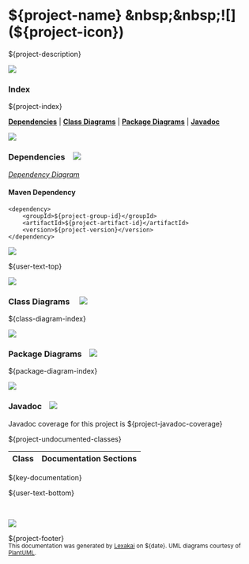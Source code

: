 # ${project-name} &nbsp;&nbsp;![](${project-icon})

${project-description}

![](${lexakai-images-location}/horizontal-line.png)

### Index

${project-index}

[**Dependencies**](#dependencies) | [**Class Diagrams**](#class-diagrams) | [**Package Diagrams**](#package-diagrams) | [**Javadoc**](#javadoc)

![](${lexakai-images-location}/horizontal-line.png)

### Dependencies <a name="dependencies"></a> &nbsp;&nbsp; ![](${lexakai-images-location}/dependencies-40.png)

[*Dependency Diagram*](${project-diagram-location}/dependencies.svg)

#### Maven Dependency

    <dependency>
        <groupId>${project-group-id}</groupId>
        <artifactId>${project-artifact-id}</artifactId>
        <version>${project-version}</version>
    </dependency>

![](${lexakai-images-location}/short-horizontal-line.png)

[//]: # (start-user-text)

${user-text-top}

[//]: # (end-user-text)

![](${lexakai-images-location}/short-horizontal-line.png)

### Class Diagrams <a name="class-diagrams"></a> &nbsp; &nbsp; ![](${lexakai-images-location}/diagram-48.png)

${class-diagram-index}

![](${lexakai-images-location}/short-horizontal-line.png)

### Package Diagrams <a name="package-diagrams"></a> &nbsp;&nbsp; ![](${lexakai-images-location}/box-40.png)

${package-diagram-index}

![](${lexakai-images-location}/short-horizontal-line.png)

### Javadoc <a name="javadoc"></a> &nbsp;&nbsp; ![](${lexakai-images-location}/books-40.png)

Javadoc coverage for this project is ${project-javadoc-coverage}

${project-undocumented-classes}

| Class | Documentation Sections |
|---|---|
${key-documentation}

[//]: # (start-user-text)

${user-text-bottom}

[//]: # (end-user-text)

<br/>

![](${lexakai-images-location}/horizontal-line.png)

${project-footer}  
<sub>This documentation was generated by [Lexakai](https://github.com/Telenav/lexakai) on ${date}. UML diagrams courtesy
of [PlantUML](http://plantuml.com).</sub>

